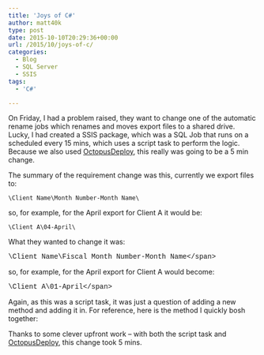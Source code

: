 ```yaml
---
title: 'Joys of C#'
author: matt40k
type: post
date: 2015-10-10T20:29:36+00:00
url: /2015/10/joys-of-c/
categories:
  - Blog
  - SQL Server
  - SSIS
tags:
  - 'C#'

---
```

On Friday, I had a problem raised, they want to change one of the automatic rename jobs which renames and moves export files to a shared drive. Lucky, I had created a SSIS package, which was a SQL Job that runs on a scheduled every 15 mins, which uses a script task to perform the logic. Because we also used <a href="http://www.octopusdeploy.com/" target="_blank" rel="nofollow">OctopusDeploy</a>, this really was going to be a 5 min change.

The summary of the requirement change was this, currently we export files to:

`\Client Name\Month Number-Month Name\`

so, for example, for the April export for Client A it would be:

`\Client A\04-April\`

What they wanted to change it was:

<span style="font-family: Courier New;">\Client Name\Fiscal Month Number-Month Name\</span>

so, for example, for the April export for Client A would become:

<span style="font-family: Courier New;">\Client A\01-April\</span>

Again, as this was a script task, it was just a question of adding a new method and adding it in. For reference, here is the method I quickly bosh together:

<div class="gist-oembed" data-gist="matt40k/df77c8fb8b3a2c79c4c8.json">
</div>

Thanks to some clever upfront work &#8211; with both the script task and <a href="http://www.OctopusDeploy.com" target="_blank" rel="nofollow">OctopusDeploy</a>, this change took 5 mins.
